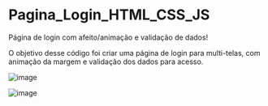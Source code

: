 # Pagina_Login_HTML_CSS_JS
Página de login com afeito/animação e validação de dados!


O objetivo desse código foi criar uma página de login para multi-telas, com animação da margem e validação dos dados para acesso.

![image](https://github.com/And3rsoon/Pagina_Login_HTML_CSS_JS/assets/114175542/88a78e98-e71d-4fe7-b528-f44c03bd7c8a)

![image](https://github.com/And3rsoon/Pagina_Login_HTML_CSS_JS/assets/114175542/8e476cfe-17e1-4774-bf92-4cb711c40a16)
